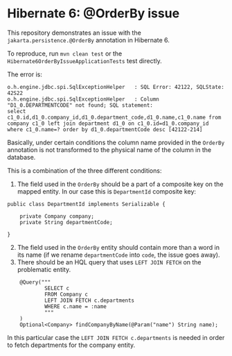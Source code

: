 # Hibernate 6: @OrderBy issue

This repository demonstrates an issue with the `jakarta.persistence.@OrderBy` annotation in Hibernate 6.

To reproduce, run `mvn clean test` or the `Hibernate6OrderByIssueApplicationTests` test directly.

The error is:
```
o.h.engine.jdbc.spi.SqlExceptionHelper   : SQL Error: 42122, SQLState: 42S22
o.h.engine.jdbc.spi.SqlExceptionHelper   : Column "D1_0.DEPARTMENTCODE" not found; SQL statement:
select c1_0.id,d1_0.company_id,d1_0.department_code,d1_0.name,c1_0.name from company c1_0 left join department d1_0 on c1_0.id=d1_0.company_id where c1_0.name=? order by d1_0.departmentCode desc [42122-214]
```

Basically, under certain conditions the column name provided in the `OrderBy` annotation is not transformed to the physical name of the column in the database.

This is a combination of the three different conditions:
1) The field used in the `OrderBy` should be a part of a composite key on the mapped entity. In our case this is `DepartmentId` composite key:
```
public class DepartmentId implements Serializable {

    private Company company;
    private String departmentCode;

}
```

2) The field used in the `OrderBy` entity should contain more than a word in its name (if we rename `departmentCode` into `code`, the issue goes away).
3) There should be an HQL query that uses `LEFT JOIN FETCH` on the problematic entity.
```
    @Query("""
            SELECT c 
            FROM Company c 
            LEFT JOIN FETCH c.departments 
            WHERE c.name = :name
            """
    )
    Optional<Company> findCompanyByName(@Param("name") String name);
```

In this particular case the `LEFT JOIN FETCH c.departments` is needed in order to fetch departments for the company entity. 
